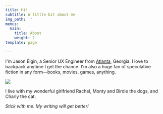 ```yaml
---
title: Hi!
subtitle: A little bit about me
img_path: ''
menus:
  main:
    title: About
    weight: 2
template: page

---
```

I'm Jason Elgin, a Senior UX Engineer from [Atlanta](https://en.wikipedia.org/wiki/Atlanta), Georgia. I love to backpack anytime I get the chance. I'm also a huge fan of speculative fiction in any form—books, movies, games, anything.

![](/images/IMG_1741-1.jpg)

I live with my wonderful girlfriend Rachel, Monty and Birdie the dogs, and Charly the cat. 

_Stick with me. My writing will get better!_